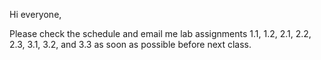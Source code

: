Hi everyone, 

Please check the schedule and email me lab assignments 1.1, 1.2, 2.1, 2.2, 2.3, 3.1, 3.2, and 3.3 as soon as possible before next class. 
